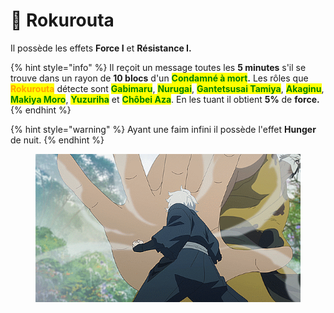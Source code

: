 # 📿  Rokurouta

Il possède les effets **Force I** et **Résistance I.**

{% hint style="info" %}
Il reçoit un message toutes les **5 minutes** s'il se trouve dans un rayon de **10 blocs** d'un <mark style="color:green;">**Condamné à mort**</mark>**.** Les rôles que <mark style="color:orange;">**Rokurouta**</mark> détecte sont <mark style="color:green;">**Gabimaru**</mark>, <mark style="color:green;">**Nurugai**</mark>, <mark style="color:green;">**Gantetsusai Tamiya**</mark>, <mark style="color:green;">**Akaginu**</mark>, <mark style="color:green;">**Makiya Moro**</mark>, <mark style="color:green;">**Yuzuriha**</mark> et <mark style="color:green;">**Chôbei Aza**</mark>. En les tuant il obtient **5%** de **force.**&#x20;
{% endhint %}

{% hint style="warning" %}
Ayant une faim infini il possède l'effet **Hunger** de nuit.
{% endhint %}

<figure><img src="../../../../../.gitbook/assets/tumblr_29bdb33be6c8121f3b48338c3d656ae5_481407f2_640.gif" alt=""><figcaption></figcaption></figure>
